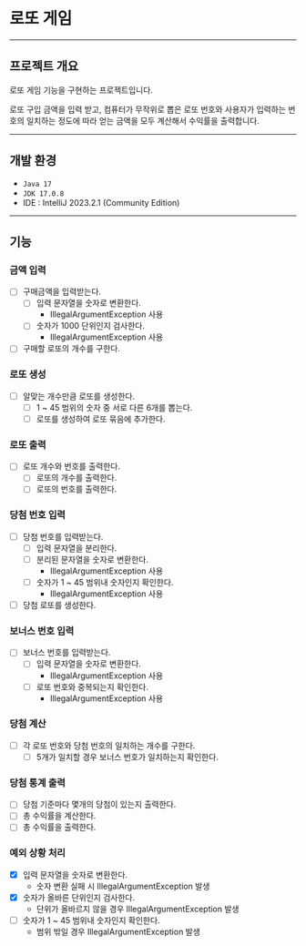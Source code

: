 # 로또 게임

---

## 프로젝트 개요

로또 게임 기능을 구현하는 프로젝트입니다.

로또 구입 금액을 입력 받고, 컴퓨터가 무작위로 뽑은 로또 번호와 사용자가
입력하는 번호의 일치하는 정도에 따라 얻는 금액을 모두 계산해서 수익률을 출력합니다.

---

## 개발 환경

- ```Java 17```
- ```JDK 17.0.8```
- IDE : IntelliJ 2023.2.1 (Community Edition)

---

## 기능

### 금액 입력

- [ ] 구매금액을 입력받는다.
    - [ ] 입력 문자열을 숫자로 변환한다.
        - IllegalArgumentException 사용
    - [ ] 숫자가 1000 단위인지 검사한다.
        - IllegalArgumentException 사용
- [ ] 구매할 로또의 개수를 구한다.

### 로또 생성

- [ ] 알맞는 개수만큼 로또를 생성한다.
    - [ ] 1 ~ 45 범위의 숫자 중 서로 다른 6개를 뽑는다.
    - [ ] 로또를 생성하여 로또 묶음에 추가한다.

### 로또 출력

- [ ] 로또 개수와 번호를 출력한다.
    - [ ] 로또의 개수를 출력한다.
    - [ ] 로또의 번호를 출력한다.

### 당첨 번호 입력

- [ ] 당첨 번호를 입력받는다.
    - [ ] 입력 문자열을 분리한다.
    - [ ] 분리된 문자열을 숫자로 변환한다.
        - IllegalArgumentException 사용
    - [ ] 숫자가 1 ~ 45 범위내 숫자인지 확인한다.
        - IllegalArgumentException 사용
- [ ] 당첨 로또를 생성한다.

### 보너스 번호 입력

- [ ] 보너스 번호를 입력받는다.
    - [ ] 입력 문자열을 숫자로 변환한다.
        - IllegalArgumentException 사용
    - [ ] 로또 번호와 중복되는지 확인한다.
        - IllegalArgumentException 사용

### 당첨 계산

- [ ] 각 로또 번호와 당첨 번호의 일치하는 개수를 구한다.
    - [ ] 5개가 일치할 경우 보너스 번호가 일치하는지 확인한다.

### 당첨 통계 출력

- [ ] 당첨 기준마다 몇개의 당첨이 있는지 출력한다.
- [ ] 총 수익률을 계산한다.
- [ ] 총 수익률을 출력한다.

### 예외 상황 처리

- [x] 입력 문자열을 숫자로 변환한다.
    - 숫자 변환 실패 시 IllegalArgumentException 발생
- [x] 숫자가 올바른 단위인지 검사한다.
    - 단위가 올바르지 않을 경우 IllegalArgumentException 발생
- [ ] 숫자가 1 ~ 45 범위내 숫자인지 확인한다.
    - 범위 밖일 경우 IllegalArgumentException 발생